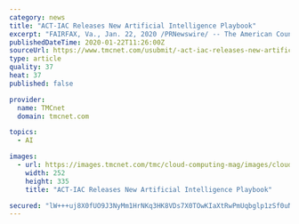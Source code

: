 ```yaml
---
category: news
title: "ACT-IAC Releases New Artificial Intelligence Playbook"
excerpt: "FAIRFAX, Va., Jan. 22, 2020 /PRNewswire/ -- The American Council for Technology and Industry Advisory Council (ACT-IAC), the premier public-private partnership dedicated to advancing government through the application of information technology, today officially announced the release of the \"Artificial Intelligence (AI) Playbook for the U.S ..."
publishedDateTime: 2020-01-22T11:26:00Z
sourceUrl: https://www.tmcnet.com/usubmit/-act-iac-releases-new-artificial-intelligence-playbook-/2020/01/22/9085041.htm
type: article
quality: 37
heat: 37
published: false

provider:
  name: TMCnet
  domain: tmcnet.com

topics:
  - AI

images:
  - url: https://images.tmcnet.com/tmc/cloud-computing-mag/images/cloud-computing-0515-cover.jpg
    width: 252
    height: 335
    title: "ACT-IAC Releases New Artificial Intelligence Playbook"

secured: "lW+++uj8X0fUO9J3NyMm1HrNKq3HK8VDs7X0TOwKIaXtRwPmUqbglp1zSf0uN+7w1tHhHg0xIZG0pSUk70bqXueKvJH95yVys9Jn9Dop1UDjQ4ZsE7VosraYCTO81QVvdq7KF1IzE9xGNN1b5pkNUvwAmGN37/pRYUakXpnj2vlleJJ9dKi7laxtxA/lH8WL+EQr8oD9nUelZbo7p5253QvjKRT6MibSWhB9JP2NyEC3IyQJc1lRkHMhPABW8TQwABz4gxTKd9+BrtyWs+StpdK0mXAF7IvemwXrISVPzW8=;WZJJpcwgNzsokWUOP+MpdQ=="
---
```


